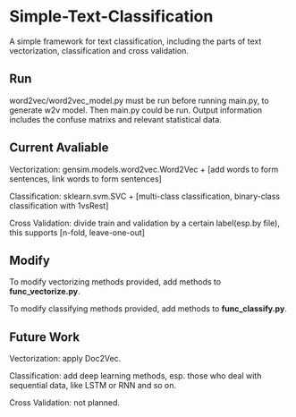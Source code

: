 # Simple-Text-Classification

A simple framework for text classification, including the parts of text vectorization, classification and cross validation.

## Run

word2vec/word2vec_model.py must be run before running main.py, to generate w2v model. Then main.py could be run. Output information includes the confuse matrixs and relevant statistical data.

## Current Avaliable

Vectorization: gensim.models.word2vec.Word2Vec + [add words to form sentences, link words to form sentences]

Classification: sklearn.svm.SVC + [multi-class classification, binary-class classification with 1vsRest]

Cross Validation: divide train and validation by a certain label(esp.by file), this supports [n-fold, leave-one-out]

## Modify

To modify vectorizing methods provided, add methods to **func_vectorize.py**.

To modify classifying methods provided, add methods to **func_classify.py**.

## Future Work

Vectorization: apply Doc2Vec.

Classification: add deep learning methods, esp. those who deal with sequential data, like LSTM or RNN and so on.

Cross Validation: not planned.
